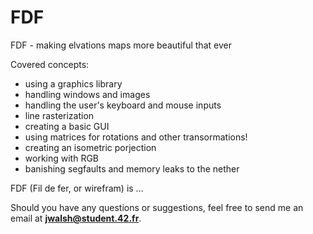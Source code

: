 # FDF

FDF - making elvations maps more beautiful that ever

Covered concepts:
- using a graphics library
- handling windows and images
- handling the user's keyboard and mouse inputs
- line rasterization
- creating a basic GUI
- using matrices for rotations and other transormations!
- creating an isometric porjection
- working with RGB
- banishing segfaults and memory leaks to the nether

FDF (Fil de fer, or wirefram) is ...

Should you have any questions or suggestions, feel free to send me an email at **jwalsh@student.42.fr**.
